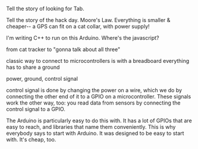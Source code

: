 Tell the story of looking for Tab.

Tell the story of the hack day. Moore's Law. Everything is smaller & cheaper-- a GPS can fit on a cat collar, with power supply!

I'm writing C++ to run on this Arduino. Where's the javascript?


from cat tracker to "gonna talk about all three"

classic way to connect to microcontrollers is with a breadboard
everything has to share a ground

power, ground, control signal

control signal is done by changing the power on a wire, which we do by connecting the other end of it to a GPIO on a microcontroller. These signals work the other way, too: you read data from sensors by connecting the control signal to a GPIO.

The Arduino is particularly easy to do this with. It has a lot of GPIOs that are easy to reach, and libraries that name them conveniently. This is why everybody says to start with Arduino. It was designed to be easy to start with. It's cheap, too.
